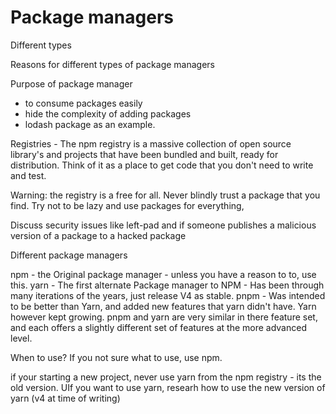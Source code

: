 # Package managers

Different types
    
Reasons for different types of package managers

Purpose of package manager
* to consume packages easily
* hide the complexity of adding packages
* lodash package as an example. 

Registries - The npm registry is a massive collection of open source library's and projects that have been bundled and built, ready for distribution. Think of it as a place to get code that you don't need to write and test. 

Warning: the registry is a free for all. Never blindly trust a package that you find. Try not to be lazy and use packages for everything, 

Discuss security issues like left-pad and if someone publishes a malicious version of a package to a hacked package

Different package managers

npm - the Original package manager - unless you have a reason to to, use this.
yarn - The first alternate Package manager to NPM - Has been through many iterations of the  years, just release V4 as stable. 
pnpm -  Was intended to be better than Yarn, and added new features that yarn didn't have. Yarn however kept growing. pnpm and yarn are very similar in there feature set, and each offers a slightly different set of features at the more advanced level. 

When to use? 
If you not sure what to use, use npm. 

if your starting a new project, never use yarn from the npm registry - its the old version. UIf you want to use yarn, researh how to use the new version of yarn (v4 at time of writing) 
